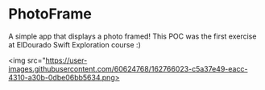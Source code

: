 # PhotoFrame

A simple app that displays a photo framed! This POC was the first exercise at ElDourado Swift Exploration course :)

<img src="https://user-images.githubusercontent.com/60624768/162766023-c5a37e49-eacc-4310-a30b-0dbe06bb5634.png>
